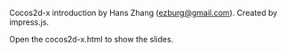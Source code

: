 Cocos2d-x introduction by Hans Zhang (ezburg@gmail.com).
Created by impress.js.

Open the cocos2d-x.html to show the slides.
